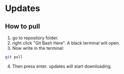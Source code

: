 # Updates

## How to pull

1. go to repository folder.
2. right click "Git Bash Here". A black terminal will open.
3. Now write in the terminal:
```bash
git pull
```
4. Then press enter. updates will start downloading.